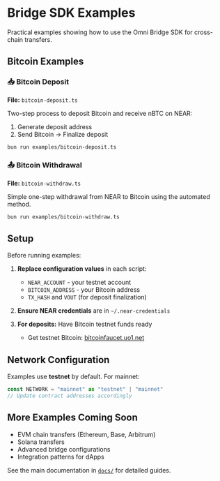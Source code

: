 # Bridge SDK Examples

Practical examples showing how to use the Omni Bridge SDK for cross-chain transfers.

## Bitcoin Examples

### 📥 Bitcoin Deposit
**File:** `bitcoin-deposit.ts`

Two-step process to deposit Bitcoin and receive nBTC on NEAR:
1. Generate deposit address
2. Send Bitcoin → Finalize deposit

```bash
bun run examples/bitcoin-deposit.ts
```

### 📤 Bitcoin Withdrawal  
**File:** `bitcoin-withdraw.ts`

Simple one-step withdrawal from NEAR to Bitcoin using the automated method.

```bash
bun run examples/bitcoin-withdraw.ts
```

## Setup

Before running examples:

1. **Replace configuration values** in each script:
   - `NEAR_ACCOUNT` - your testnet account
   - `BITCOIN_ADDRESS` - your Bitcoin address
   - `TX_HASH` and `VOUT` (for deposit finalization)

2. **Ensure NEAR credentials** are in `~/.near-credentials`

3. **For deposits:** Have Bitcoin testnet funds ready
   - Get testnet Bitcoin: [bitcoinfaucet.uo1.net](https://bitcoinfaucet.uo1.net)

## Network Configuration

Examples use **testnet** by default. For mainnet:

```typescript
const NETWORK = "mainnet" as "testnet" | "mainnet"
// Update contract addresses accordingly
```

## More Examples Coming Soon

- EVM chain transfers (Ethereum, Base, Arbitrum)
- Solana transfers  
- Advanced bridge configurations
- Integration patterns for dApps

See the main documentation in [`docs/`](../docs/) for detailed guides.